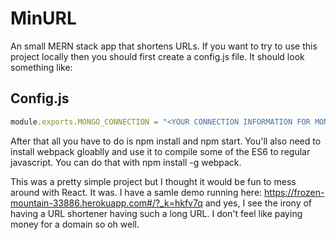 # MinURL
An small MERN stack app that shortens URLs. If you want to try to use this project locally then you should first create a config.js file. It should look something like:

## Config.js
``` javascript
module.exports.MONGO_CONNECTION = "<YOUR CONNECTION INFORMATION FOR MONGOOSE GOES HERE>";
```

After that all you have to do is npm install and npm start. You'll also need to install webpack gloablly and use it to compile some of the ES6 to regular javascript. You can do that with npm install -g webpack. 

This was a pretty simple project but I thought it would be fun to mess around with React. It was. I have a samle demo running here: https://frozen-mountain-33886.herokuapp.com#/?_k=hkfv7q and yes, I see the irony of having a URL shortener having such a long URL. I don't feel like paying money for a domain so oh well. 
